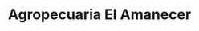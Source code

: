 ---
title: "Agropecuaria El Amanecer"
url: /obera/agropecuaria-el-amanecer/
shop: grandes almacenes
---
